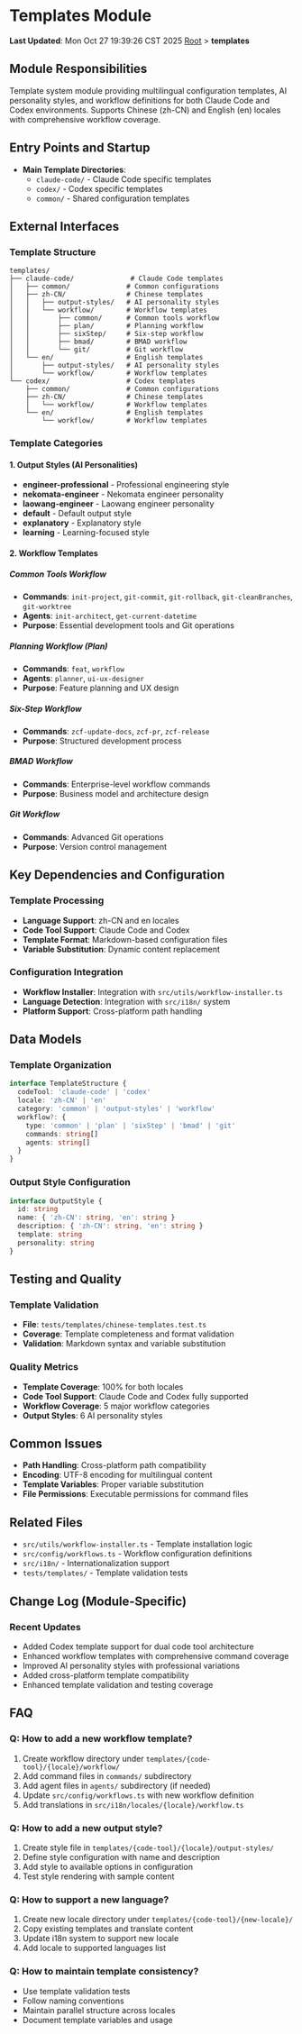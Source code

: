# Templates Module

**Last Updated**: Mon Oct 27 19:39:26 CST 2025
[Root](../CLAUDE.md) > **templates**

## Module Responsibilities

Template system module providing multilingual configuration templates, AI personality styles, and workflow definitions for both Claude Code and Codex environments. Supports Chinese (zh-CN) and English (en) locales with comprehensive workflow coverage.

## Entry Points and Startup

- **Main Template Directories**:
  - `claude-code/` - Claude Code specific templates
  - `codex/` - Codex specific templates
  - `common/` - Shared configuration templates

## External Interfaces

### Template Structure

```
templates/
├── claude-code/              # Claude Code templates
│   ├── common/              # Common configurations
│   ├── zh-CN/               # Chinese templates
│   │   ├── output-styles/   # AI personality styles
│   │   └── workflow/        # Workflow templates
│   │       ├── common/      # Common tools workflow
│   │       ├── plan/        # Planning workflow
│   │       ├── sixStep/     # Six-step workflow
│   │       ├── bmad/        # BMAD workflow
│   │       └── git/         # Git workflow
│   └── en/                  # English templates
│       ├── output-styles/   # AI personality styles
│       └── workflow/        # Workflow templates
└── codex/                   # Codex templates
    ├── common/              # Common configurations
    ├── zh-CN/               # Chinese templates
    │   └── workflow/        # Workflow templates
    └── en/                  # English templates
        └── workflow/        # Workflow templates
```

### Template Categories

#### 1. Output Styles (AI Personalities)

- **engineer-professional** - Professional engineering style
- **nekomata-engineer** - Nekomata engineer personality
- **laowang-engineer** - Laowang engineer personality
- **default** - Default output style
- **explanatory** - Explanatory style
- **learning** - Learning-focused style

#### 2. Workflow Templates

##### Common Tools Workflow
- **Commands**: `init-project`, `git-commit`, `git-rollback`, `git-cleanBranches`, `git-worktree`
- **Agents**: `init-architect`, `get-current-datetime`
- **Purpose**: Essential development tools and Git operations

##### Planning Workflow (Plan)
- **Commands**: `feat`, `workflow`
- **Agents**: `planner`, `ui-ux-designer`
- **Purpose**: Feature planning and UX design

##### Six-Step Workflow
- **Commands**: `zcf-update-docs`, `zcf-pr`, `zcf-release`
- **Purpose**: Structured development process

##### BMAD Workflow
- **Commands**: Enterprise-level workflow commands
- **Purpose**: Business model and architecture design

##### Git Workflow
- **Commands**: Advanced Git operations
- **Purpose**: Version control management

## Key Dependencies and Configuration

### Template Processing

- **Language Support**: zh-CN and en locales
- **Code Tool Support**: Claude Code and Codex
- **Template Format**: Markdown-based configuration files
- **Variable Substitution**: Dynamic content replacement

### Configuration Integration

- **Workflow Installer**: Integration with `src/utils/workflow-installer.ts`
- **Language Detection**: Integration with `src/i18n/` system
- **Platform Support**: Cross-platform path handling

## Data Models

### Template Organization

```typescript
interface TemplateStructure {
  codeTool: 'claude-code' | 'codex'
  locale: 'zh-CN' | 'en'
  category: 'common' | 'output-styles' | 'workflow'
  workflow?: {
    type: 'common' | 'plan' | 'sixStep' | 'bmad' | 'git'
    commands: string[]
    agents: string[]
  }
}
```

### Output Style Configuration

```typescript
interface OutputStyle {
  id: string
  name: { 'zh-CN': string, 'en': string }
  description: { 'zh-CN': string, 'en': string }
  template: string
  personality: string
}
```

## Testing and Quality

### Template Validation

- **File**: `tests/templates/chinese-templates.test.ts`
- **Coverage**: Template completeness and format validation
- **Validation**: Markdown syntax and variable substitution

### Quality Metrics

- **Template Coverage**: 100% for both locales
- **Code Tool Support**: Claude Code and Codex fully supported
- **Workflow Coverage**: 5 major workflow categories
- **Output Styles**: 6 AI personality styles

## Common Issues

- **Path Handling**: Cross-platform path compatibility
- **Encoding**: UTF-8 encoding for multilingual content
- **Template Variables**: Proper variable substitution
- **File Permissions**: Executable permissions for command files

## Related Files

- `src/utils/workflow-installer.ts` - Template installation logic
- `src/config/workflows.ts` - Workflow configuration definitions
- `src/i18n/` - Internationalization support
- `tests/templates/` - Template validation tests

## Change Log (Module-Specific)

### Recent Updates

- Added Codex template support for dual code tool architecture
- Enhanced workflow templates with comprehensive command coverage
- Improved AI personality styles with professional variations
- Added cross-platform template compatibility
- Enhanced template validation and testing coverage

## FAQ

### Q: How to add a new workflow template?

1. Create workflow directory under `templates/{code-tool}/{locale}/workflow/`
2. Add command files in `commands/` subdirectory
3. Add agent files in `agents/` subdirectory (if needed)
4. Update `src/config/workflows.ts` with new workflow definition
5. Add translations in `src/i18n/locales/{locale}/workflow.ts`

### Q: How to add a new output style?

1. Create style file in `templates/{code-tool}/{locale}/output-styles/`
2. Define style configuration with name and description
3. Add style to available options in configuration
4. Test style rendering with sample content

### Q: How to support a new language?

1. Create new locale directory under `templates/{code-tool}/{new-locale}/`
2. Copy existing templates and translate content
3. Update i18n system to support new locale
4. Add locale to supported languages list

### Q: How to maintain template consistency?

- Use template validation tests
- Follow naming conventions
- Maintain parallel structure across locales
- Document template variables and usage
